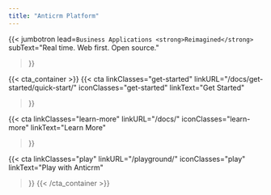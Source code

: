 ```yaml
---
title: "Anticrm Platform"
---
```


{{< jumbotron
lead=`Business Applications <strong>Reimagined</strong>`
subText="Real time. Web first. Open source."
>}}

{{< cta_container  >}}
{{< cta
linkClasses="get-started"
linkURL="/docs/get-started/quick-start/"
iconClasses="get-started"
linkText="Get Started"
>}}

{{< cta
linkClasses="learn-more"
linkURL="/docs/"
iconClasses="learn-more"
linkText="Learn More"
>}}

{{< cta
linkClasses="play"
linkURL="/playground/"
iconClasses="play"
linkText="Play with Anticrm"
>}}
{{< /cta_container  >}}

